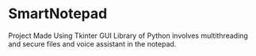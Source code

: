 # SmartNotepad
Project Made Using Tkinter GUI Library of Python involves multithreading and secure files and voice assistant in the notepad. 
